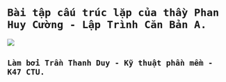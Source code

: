 # `Bài tập cấu trúc lặp của thầy Phan Huy Cường - Lập Trình Căn Bản A.`
![](https://media.geeksforgeeks.org/wp-content/cdn-uploads/20191128194516/Cpp-loops.png)

## `Làm bởi Trần Thanh Duy - Kỹ thuật phần mềm - K47 CTU.`
